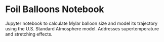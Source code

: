 # Foil Balloons Notebook

Jupyter notebook to calculate Mylar balloon size and model its trajectory using the U.S. Standard Atmosphere model. Addresses supertemperature and stretching effects.
